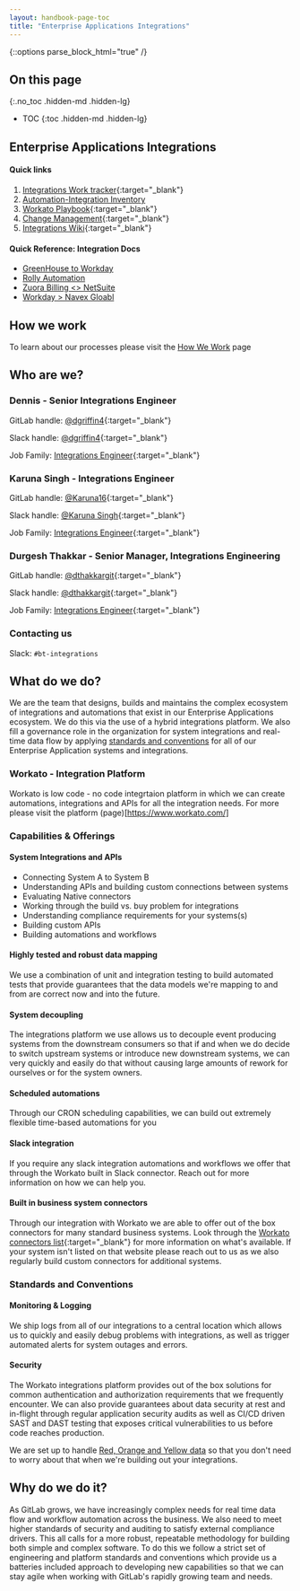 ```yaml
---
layout: handbook-page-toc
title: "Enterprise Applications Integrations"
---
```


{::options parse_block_html="true" /}

<link rel="stylesheet" type="text/css" href="/stylesheets/biztech.css" />

## On this page
{:.no_toc .hidden-md .hidden-lg}

- TOC
{:toc .hidden-md .hidden-lg}

## Enterprise Applications Integrations
#### Quick links

1. [Integrations Work tracker](https://gitlab.com/gitlab-com/business-technology/enterprise-apps/integrations/integrations-work/-/issues){:target="_blank"}
1. [Automation-Integration Inventory](https://docs.google.com/spreadsheets/d/1mGeG2ClY8GHz2RZUpu-5FN0wUPCaw1o2bWEGtS0qLXE/edit?usp=sharing)
1. [Workato Playbook](./workato-playbook){:target="_blank"}
1. [Change Management](./change-management){:target="_blank"}
1. [Integrations Wiki](./wiki){:target="_blank"}

#### Quick Reference: Integration Docs
- [GreenHouse to Workday](./wiki/integrations-list/greehouse-workday/)
- [Rolly Automation](./wiki/integrations-list/rolly-updates-automation/)
- [Zuora Billing <> NetSuite](./wiki/integrations-list/zuora-billing-netsuite/)
- [Workday > Navex Gloabl](./wiki/integrations-list/workday-navex-gloabl/)


## How we work
To learn about our processes please visit the [How We Work](./how-we-work) page

## Who are we?

### Dennis  - Senior Integrations Engineer
GitLab handle: [@dgriffin4](https://gitlab.com/dgriffin4){:target="_blank"}

Slack handle: [@dgriffin4](https://gitlab.slack.com/team/U052E2AGY3F){:target="_blank"}

Job Family: [Integrations Engineer](https://handbook.gitlab.com/job-families/finance/integrations-engineer/#senior-integrations-engineer){:target="_blank"}

### Karuna Singh - Integrations Engineer
GitLab handle: [@Karuna16](https://gitlab.com/Karuna16){:target="_blank"}

Slack handle: [@Karuna Singh](https://gitlab.slack.com/team/U01GEHXQZEK){:target="_blank"}

Job Family: [Integrations Engineer](https://handbook.gitlab.com/job-families/finance/integrations-engineer/#integrations-engineer){:target="_blank"}

### Durgesh Thakkar - Senior Manager, Integrations Engineering
GitLab handle: [@dthakkargit](https://gitlab.com/dthakkargit){:target="_blank"}

Slack handle: [@dthakkargit](https://gitlab.slack.com/team/U053SBVN3EX){:target="_blank"}

Job Family: [Integrations Engineer](https://handbook.gitlab.com/job-families/finance/integrations-engineer/#integrations-engineer){:target="_blank"}

### Contacting us
Slack: `#bt-integrations`

## What do we do?
We are the team that designs, builds and maintains the complex ecosystem of integrations and automations that exist in our Enterprise Applications ecosystem. We do this via the use of a hybrid integrations platform. We also fill a governance role in the organization for system integrations and real-time data flow by applying [standards and conventions](#standards-and-conventions) for all of our Enterprise Application systems and integrations.


### Workato - Integration Platform
Workato is low code - no code integrtaion platform in which we can create automations, integrations and APIs for all the integration needs. For more please visit the platform (page)[https://www.workato.com/]

### Capabilities & Offerings
#### System Integrations and APIs
* Connecting System A to System B
* Understanding APIs and building custom connections between systems
* Evaluating Native connectors
* Working through the build vs. buy problem for integrations
* Understanding compliance requirements for your systems(s)
* Building custom APIs
* Building automations and workflows

#### Highly tested and robust data mapping
We use a combination of unit and integration testing to build automated tests that provide guarantees that the data models we're mapping to and from are correct now and into the future.
#### System decoupling
The integrations platform we use allows us to decouple event producing systems from the downstream consumers so that if and when we do decide to switch upstream systems or introduce new downstream systems, we can very quickly and easily do that without causing large amounts of rework for ourselves or for the system owners.

#### Scheduled automations
Through our CRON scheduling capabilities, we can build out extremely flexible time-based automations for you

#### Slack integration
If you require any slack integration automations and workflows we offer that through the Workato built in Slack connector. Reach out for more information on how we can help you.

#### Built in business system connectors
Through our integration with Workato we are able to offer out of the box connectors for many standard business systems. Look through the [Workato connectors list](https://docs.workato.com/connectors.html){:target="_blank"} for more information on what's available. If your system isn't listed on that website please reach out to us as we also regularly build custom connectors for additional systems.


### Standards and Conventions

#### Monitoring & Logging
We ship logs from all of our integrations to a central location which allows us to quickly and easily debug problems with integrations, as well as trigger automated alerts for system outages and errors.

#### Security
The Workato integrations platform provides out of the box solutions for common authentication and authorization requirements that we frequently encounter. We can also provide guarantees about data security at rest and in-flight through regular application security audits as well as CI/CD driven SAST and DAST testing that exposes critical vulnerabilities to us before code reaches production.

We are set up to handle [Red, Orange and Yellow data](https://about.gitlab.com/handbook/security/data-classification-standard.html#data-classification-levels) so that you don't need to worry about that when we're building out your integrations.

## Why do we do it?
As GitLab grows, we have increasingly complex needs for real time data flow and workflow automation across the business. We also need to meet higher standards of security and auditing to satisfy external compliance drivers. This all calls for a more robust, repeatable methodology for building both simple and complex software. To do this we follow a strict set of engineering and platform standards and conventions which provide us a batteries included approach to developing new capabilities so that we can stay agile when working with GitLab's rapidly growing team and needs.
